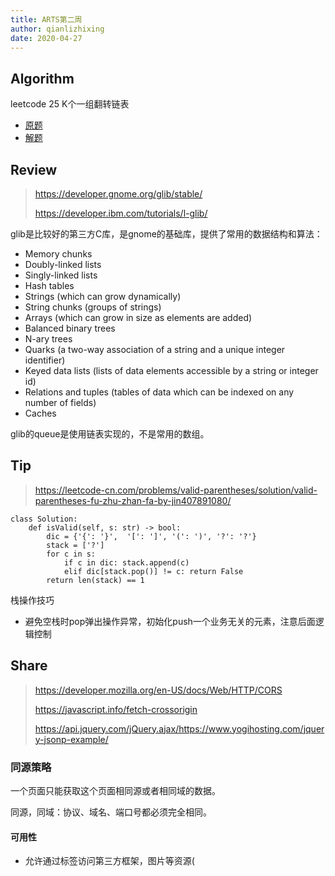 ```yaml
---
title: ARTS第二周
author: qianlizhixing
date: 2020-04-27
---
```


## Algorithm

leetcode 25  K个一组翻转链表
- [原题](https://leetcode-cn.com/problems/reverse-nodes-in-k-group/)
- [解题](https://github.com/qianlizhixing12/leetcode/blob/master/c/25.c)

## Review

> https://developer.gnome.org/glib/stable/
>
> https://developer.ibm.com/tutorials/l-glib/

glib是比较好的第三方C库，是gnome的基础库，提供了常用的数据结构和算法：

- Memory chunks
- Doubly-linked lists
- Singly-linked lists
- Hash tables
- Strings (which can grow dynamically)
- String chunks (groups of strings)
- Arrays (which can grow in size as elements are added)
- Balanced binary trees
- N-ary trees
- Quarks (a two-way association of a string and a unique integer identifier)
- Keyed data lists (lists of data elements accessible by a string or integer id)
- Relations and tuples (tables of data which can be indexed on any number of fields)
- Caches

glib的queue是使用链表实现的，不是常用的数组。

## Tip

> https://leetcode-cn.com/problems/valid-parentheses/solution/valid-parentheses-fu-zhu-zhan-fa-by-jin407891080/

```python3
class Solution:
    def isValid(self, s: str) -> bool:
        dic = {'{': '}',  '[': ']', '(': ')', '?': '?'}
        stack = ['?']
        for c in s:
            if c in dic: stack.append(c)
            elif dic[stack.pop()] != c: return False 
        return len(stack) == 1
```

栈操作技巧

- 避免空栈时pop弹出操作异常，初始化push一个业务无关的元素，注意后面逻辑控制

## Share

> https://developer.mozilla.org/en-US/docs/Web/HTTP/CORS
>
> https://javascript.info/fetch-crossorigin
>
> https://api.jquery.com/jQuery.ajax/https://www.yogihosting.com/jquery-jsonp-example/

### 同源策略

一个页面只能获取这个页面相同源或者相同域的数据。

同源，同域：协议、域名、端口号都必须完全相同。

#### 可用性

- 允许通过标签访问第三方框架，图片等资源(<script><img><iframe><link>等带有src属性标签)
- 允许跨域写操作：表单提交(csrf攻击)重定向请求

#### 安全性

- cookie，localstorage和indexdb无法读取
- dom无法获得(防止跨域篡改)
- Ajax请求不能发送

### 合法跨域

CORS:Cross-Origin Resource Sharing

如果站点A允许站点B的脚本访问其资源，必须在HTTP响应中显式的告诉浏览器

- 访问站点A的请求，浏览器应告知该请求来自站点B
- 站点A的响应中，应明确那些跨域请求是被允许的，以便浏览器筛选请求

#### 简单请求

Origin，Access-Control-Allow-Origin

#### 复杂请求

Access-Control-Allow-Methods，Access-Control-Allow-Headers，Access-Control-Max-Age

### JSONP

JSON是一种数据交换格式，而JSONP是一种依靠开发人员的聪明才智创造出的一种非官方跨域数据交互协议。一个是描述信息的格式，一个是信息传递双方约定的方法。

#### 跨域执行js

跨域js文件中的代码浏览器是可以执行的，服务器a.com有个a.js文件;服务器b.com下有个b.html页面。

页面会弹出一个提示窗体，显示跨域调用成功。

```html
//a.js
alert('a.js');

//b.html
<html>
	<head>
		<title></title>
		<script type="text/javascript" src="http://a.com/a.js"></script>
	</head>
</html>
```

#### 跨域js传递数据

在服务器b.com下b.html页面定义一个函数，然后在服务器a.com下a.js中传入数据进行调用。

页面会弹出一个提示窗体，显示本地回调函数被跨域的远程js调用成功，还接收了远程js带来的数据。

```html
//a.js
localHandler({"result":"返回数据"})

//b.html
<html>
	<head>
		<script type="text/javascript">
		var localHandler = function(data){
			alert('回调函数，可以被跨域的a.js文件调用，远程js返回的数据是：' + data.result);
		};
		</script>
		<script type="text/javascript" src="http://a.com/a.js"></script>
	</head>
</html>
```

#### 跨域js传递回调

问题：怎么让远程js知道它应该调用的本地函数叫什么名字？？？

答案：请求js文件时将回调函数当参数传递，服务端动态生成js脚本(利用本地回调函数运行在浏览器本地传递数据)。

```html
//http://a.com/user/getUserInfo.js
callbackFun({
	userid: 007,
	username: 'test'
});

//b.html
<html>
	<head>
		<title></title>
		<script type="text/javascript">
		var callbackFun = function(data){
			return data;
		};
		var url = "http://a.com/user/getUserInfo.js?userid=007&callback=callbackFun";
		// 创建script标签，设置其属性
		var script = document.createElement('script');
		script.setAttribute('src', url);
		// 把script标签加入head，此时调用开始
		document.getElementsByTagName('head')[0].appendChild(script); 
		</script>
	</head>
</html>
```

#### jQuery封装jsonp

```html
<html>
 <head>
	 <title></title>
	  <script type="text/javascript" src=jquery.min.js"></script>
	  <script type="text/javascript">
	 jQuery(document).ready(function(){$.ajax({
             url: "http://a.com/user/getUserInfo.js?userid=007",
			 type: "get",
			 dataType: "jsonp",
			 jsonpCallback:"callbackFun",//自定义的jsonp回调函数名称，默认为jQuery自动生成的随机函数名，也可以写"?"，jQuery会自动为你处理数据
			 success: function(json){
				 alert('查询到用户信息：id ' + json.userid + ' name ' + json.username);
			 },
			 error: function(){
				 alert('fail');
			 }
		 });
	 });
	 </script>
   </head>
 </html>
```
